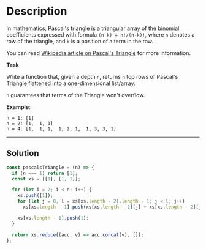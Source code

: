 # Description

In mathematics, Pascal's triangle is a triangular array of the binomial coefficients expressed with formula `(n k) = n!/(n-k)!`, where `n` denotes a row of the triangle, and `k` is a position of a term in the row.

You can read [Wikipedia article on Pascal's Triangle](https://en.wikipedia.org/wiki/Pascal's_triangle) for more information.

**Task**

Write a function that, given a depth `n`, returns `n` top rows of Pascal's Triangle flattened into a one-dimensional list/array.

`n` guarantees that terms of the Triangle won't overflow.

**Example**:

```
n = 1: [1]
n = 2: [1,  1, 1]
n = 4: [1,  1, 1,  1, 2, 1,  1, 3, 3, 1]
```

---

## Solution

```js
const pascalsTriangle = (n) => {
  if (n === 1) return [1];
  const xs = [[1], [1, 1]];

  for (let i = 2; i < n; i++) {
    xs.push([1]);
    for (let j = 0, l = xs[xs.length - 2].length - 1; j < l; j++)
      xs[xs.length - 1].push(xs[xs.length - 2][j] + xs[xs.length - 2][j + 1]);

    xs[xs.length - 1].push(1);
  }

  return xs.reduce((acc, v) => acc.concat(v), []);
};
```
